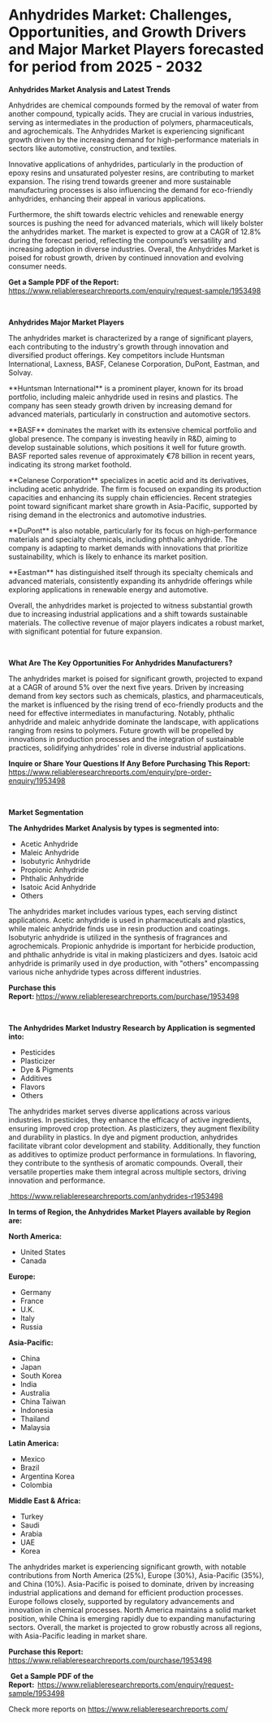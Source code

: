 <p><h1>Anhydrides Market: Challenges, Opportunities, and Growth Drivers and Major Market Players forecasted for period from 2025 - 2032</h1></p><p><strong>Anhydrides Market Analysis and Latest Trends</strong></p>
<p><p>Anhydrides are chemical compounds formed by the removal of water from another compound, typically acids. They are crucial in various industries, serving as intermediates in the production of polymers, pharmaceuticals, and agrochemicals. The Anhydrides Market is experiencing significant growth driven by the increasing demand for high-performance materials in sectors like automotive, construction, and textiles. </p><p>Innovative applications of anhydrides, particularly in the production of epoxy resins and unsaturated polyester resins, are contributing to market expansion. The rising trend towards greener and more sustainable manufacturing processes is also influencing the demand for eco-friendly anhydrides, enhancing their appeal in various applications. </p><p>Furthermore, the shift towards electric vehicles and renewable energy sources is pushing the need for advanced materials, which will likely bolster the anhydrides market. The market is expected to grow at a CAGR of 12.8% during the forecast period, reflecting the compound’s versatility and increasing adoption in diverse industries. Overall, the Anhydrides Market is poised for robust growth, driven by continued innovation and evolving consumer needs.</p></p>
<p><strong>Get a Sample PDF of the Report:&nbsp;</strong> <a href="https://www.reliableresearchreports.com/enquiry/request-sample/1953498?utm_campaign=2296&utm_medium=2&utm_source=Github&utm_content=ia&utm_term=01042025&utm_id=anhydrides">https://www.reliableresearchreports.com/enquiry/request-sample/1953498</a></p>
<p>&nbsp;</p>
<p><strong>Anhydrides Major Market Players</strong></p>
<p><p>The anhydrides market is characterized by a range of significant players, each contributing to the industry's growth through innovation and diversified product offerings. Key competitors include Huntsman International, Laxness, BASF, Celanese Corporation, DuPont, Eastman, and Solvay.</p><p>**Huntsman International** is a prominent player, known for its broad portfolio, including maleic anhydride used in resins and plastics. The company has seen steady growth driven by increasing demand for advanced materials, particularly in construction and automotive sectors.</p><p>**BASF** dominates the market with its extensive chemical portfolio and global presence. The company is investing heavily in R&D, aiming to develop sustainable solutions, which positions it well for future growth. BASF reported sales revenue of approximately €78 billion in recent years, indicating its strong market foothold.</p><p>**Celanese Corporation** specializes in acetic acid and its derivatives, including acetic anhydride. The firm is focused on expanding its production capacities and enhancing its supply chain efficiencies. Recent strategies point toward significant market share growth in Asia-Pacific, supported by rising demand in the electronics and automotive industries.</p><p>**DuPont** is also notable, particularly for its focus on high-performance materials and specialty chemicals, including phthalic anhydride. The company is adapting to market demands with innovations that prioritize sustainability, which is likely to enhance its market position.</p><p>**Eastman** has distinguished itself through its specialty chemicals and advanced materials, consistently expanding its anhydride offerings while exploring applications in renewable energy and automotive. </p><p>Overall, the anhydrides market is projected to witness substantial growth due to increasing industrial applications and a shift towards sustainable materials. The collective revenue of major players indicates a robust market, with significant potential for future expansion.</p></p>
<p>&nbsp;</p>
<p><strong>What Are The Key Opportunities For Anhydrides Manufacturers?</strong></p>
<p><p>The anhydrides market is poised for significant growth, projected to expand at a CAGR of around 5% over the next five years. Driven by increasing demand from key sectors such as chemicals, plastics, and pharmaceuticals, the market is influenced by the rising trend of eco-friendly products and the need for effective intermediates in manufacturing. Notably, phthalic anhydride and maleic anhydride dominate the landscape, with applications ranging from resins to polymers. Future growth will be propelled by innovations in production processes and the integration of sustainable practices, solidifying anhydrides' role in diverse industrial applications.</p></p>
<p><strong>Inquire or Share Your Questions If Any Before Purchasing This Report:</strong> <a href="https://www.reliableresearchreports.com/enquiry/pre-order-enquiry/1953498?utm_campaign=2296&utm_medium=2&utm_source=Github&utm_content=ia&utm_term=01042025&utm_id=anhydrides">https://www.reliableresearchreports.com/enquiry/pre-order-enquiry/1953498</a></p>
<p>&nbsp;</p>
<p><strong>Market Segmentation</strong></p>
<p><strong>The Anhydrides Market Analysis by types is segmented into:</strong></p>
<p><ul><li>Acetic Anhydride</li><li>Maleic Anhydride</li><li>Isobutyric Anhydride</li><li>Propionic Anhydride</li><li>Phthalic Anhydride</li><li>Isatoic Acid Anhydride</li><li>Others</li></ul></p>
<p><p>The anhydrides market includes various types, each serving distinct applications. Acetic anhydride is used in pharmaceuticals and plastics, while maleic anhydride finds use in resin production and coatings. Isobutyric anhydride is utilized in the synthesis of fragrances and agrochemicals. Propionic anhydride is important for herbicide production, and phthalic anhydride is vital in making plasticizers and dyes. Isatoic acid anhydride is primarily used in dye production, with "others" encompassing various niche anhydride types across different industries.</p></p>
<p><strong>Purchase this Report:&nbsp;</strong><a href="https://www.reliableresearchreports.com/purchase/1953498?utm_campaign=2296&utm_medium=2&utm_source=Github&utm_content=ia&utm_term=01042025&utm_id=anhydrides">https://www.reliableresearchreports.com/purchase/1953498</a></p>
<p>&nbsp;</p>
<p><strong>The Anhydrides Market Industry Research by Application is segmented into:</strong></p>
<p><ul><li>Pesticides</li><li>Plasticizer</li><li>Dye & Pigments</li><li>Additives</li><li>Flavors</li><li>Others</li></ul></p>
<p><p>The anhydrides market serves diverse applications across various industries. In pesticides, they enhance the efficacy of active ingredients, ensuring improved crop protection. As plasticizers, they augment flexibility and durability in plastics. In dye and pigment production, anhydrides facilitate vibrant color development and stability. Additionally, they function as additives to optimize product performance in formulations. In flavoring, they contribute to the synthesis of aromatic compounds. Overall, their versatile properties make them integral across multiple sectors, driving innovation and performance.</p></p>
<p><a href="https://www.reliableresearchreports.com/anhydrides-r1953498?utm_campaign=2296&utm_medium=2&utm_source=Github&utm_content=ia&utm_term=01042025&utm_id=anhydrides">&nbsp;https://www.reliableresearchreports.com/anhydrides-r1953498</a></p>
<p><strong>In terms of Region, the Anhydrides Market Players available by Region are:</strong></p>
<p>
    <p> <strong> North America: </strong>
        <ul>
            <li>United States</li>
            <li>Canada</li>
        </ul>
        </p> 
    <p> <strong> Europe: </strong>
        <ul>
            <li>Germany</li>
            <li>France</li>
            <li>U.K.</li>
            <li>Italy</li>
            <li>Russia</li>
        </ul>
        </p> 
    <p> <strong> Asia-Pacific: </strong>
        <ul>
            <li>China</li>
            <li>Japan</li>
            <li>South Korea</li>
            <li>India</li>
            <li>Australia</li>
            <li>China Taiwan</li>
            <li>Indonesia</li>
            <li>Thailand</li>
            <li>Malaysia</li>
        </ul>
        </p> 
    <p> <strong> Latin America: </strong>
        <ul>
            <li>Mexico</li>
            <li>Brazil</li>
            <li>Argentina Korea</li>
            <li>Colombia</li>
        </ul>
        </p> 
    <p> <strong> Middle East & Africa: </strong>
        <ul>
            <li>Turkey</li>
            <li>Saudi</li>
            <li>Arabia</li>
            <li>UAE</li>
            <li>Korea</li>
        </ul>
    </p>
    </p>
<p><p>The anhydrides market is experiencing significant growth, with notable contributions from North America (25%), Europe (30%), Asia-Pacific (35%), and China (10%). Asia-Pacific is poised to dominate, driven by increasing industrial applications and demand for efficient production processes. Europe follows closely, supported by regulatory advancements and innovation in chemical processes. North America maintains a solid market position, while China is emerging rapidly due to expanding manufacturing sectors. Overall, the market is projected to grow robustly across all regions, with Asia-Pacific leading in market share.</p></p>
<p><strong>Purchase this Report: </strong><a href="https://www.reliableresearchreports.com/purchase/1953498?utm_campaign=2296&utm_medium=2&utm_source=Github&utm_content=ia&utm_term=01042025&utm_id=anhydrides">https://www.reliableresearchreports.com/purchase/1953498</a></p>
<p>&nbsp;<strong>Get a Sample PDF of the Report:&nbsp;&nbsp;</strong><a href="https://www.reliableresearchreports.com/enquiry/request-sample/1953498?utm_campaign=2296&utm_medium=2&utm_source=Github&utm_content=ia&utm_term=01042025&utm_id=anhydrides">https://www.reliableresearchreports.com/enquiry/request-sample/1953498</a></p>
<p><strong></strong></p>
<p>Check more reports on <a href="https://www.reliableresearchreports.com/?utm_campaign=2296&utm_medium=2&utm_source=Github&utm_content=ia&utm_term=01042025&utm_id=anhydrides">https://www.reliableresearchreports.com/</a></p>